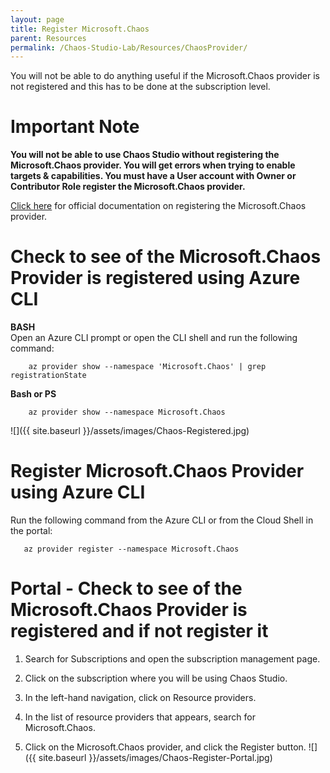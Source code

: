 ```yaml
---
layout: page
title: Register Microsoft.Chaos
parent: Resources 
permalink: /Chaos-Studio-Lab/Resources/ChaosProvider/
---
```


You will not be able to do anything useful if the Microsoft.Chaos provider is not registered and this has to be done at the subscription level.

# Important Note
**You will not be able to use Chaos Studio without registering the Microsoft.Chaos provider.  You will get errors when trying to enable targets & capabilities.  You must have a User account with Owner or Contributor Role register the Microsoft.Chaos provider.**

[Click here](https://learn.microsoft.com/en-us/azure/chaos-studio/chaos-studio-quickstart-azure-portal#register-the-chaos-studio-resource-provider) for official documentation on registering the Microsoft.Chaos provider.

# Check to see of the Microsoft.Chaos Provider is registered using Azure CLI

**BASH**<br>
Open an Azure CLI prompt or open the CLI shell and run the following  command:<br>

        az provider show --namespace 'Microsoft.Chaos' | grep registrationState

**Bash or PS**
      
        az provider show --namespace Microsoft.Chaos
        
 ![]({{ site.baseurl }}/assets/images/Chaos-Registered.jpg)

# Register Microsoft.Chaos Provider using Azure CLI
Run the following command from the Azure CLI or from the Cloud Shell in the portal:

       az provider register --namespace Microsoft.Chaos

# Portal - Check to see of the Microsoft.Chaos Provider is registered and if not register it
1. Search for Subscriptions and open the subscription management page.

2. Click on the subscription where you will be using Chaos Studio.

3. In the left-hand navigation, click on Resource providers.

4. In the list of resource providers that appears, search for Microsoft.Chaos.

5. Click on the Microsoft.Chaos provider, and click the Register button.
![]({{ site.baseurl }}/assets/images/Chaos-Register-Portal.jpg)

